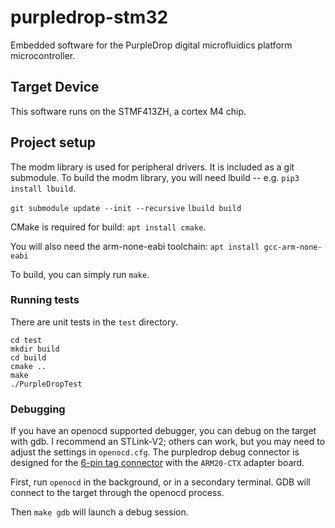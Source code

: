 # purpledrop-stm32

Embedded software for the PurpleDrop digital microfluidics platform microcontroller. 

## Target Device

This software runs on the STMF413ZH, a cortex M4 chip. 

## Project setup

The modm library is used for peripheral drivers. It is included as a git submodule. To build the modm library, you will need lbuild -- e.g. `pip3 install lbuild`. 

`git submodule update --init --recursive`
`lbuild build`

CMake is required for build: `apt install cmake`.

You will also need the arm-none-eabi toolchain: `apt install gcc-arm-none-eabi`

To build, you can simply run `make`. 

### Running tests

There are unit tests in the `test` directory. 

```
cd test
mkdir build
cd build
cmake ..
make
./PurpleDropTest
```

### Debugging

If you have an openocd supported debugger, you can debug on the target with gdb. I recommend an STLink-V2; others can work, but you may need to adjust the settings in `openocd.cfg`. The purpledrop debug connector is designed for the [6-pin tag connector](tag-connect.com) with the `ARM20-CTX` adapter board. 

First, run `openocd` in the background, or in a secondary terminal. GDB will connect to the target through the openocd process. 

Then `make gdb` will launch a debug session. 

